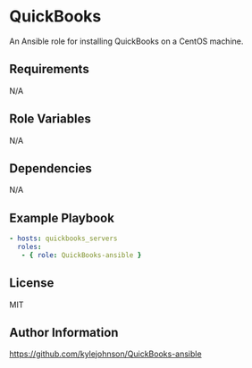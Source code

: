QuickBooks
========

An Ansible role for installing QuickBooks on a CentOS machine.

Requirements
------------

N/A

Role Variables
--------------

N/A

Dependencies
------------

N/A

Example Playbook
-------------------------

```yaml
- hosts: quickbooks_servers
  roles:
   - { role: QuickBooks-ansible }
```

License
-------

MIT

Author Information
------------------

https://github.com/kylejohnson/QuickBooks-ansible
